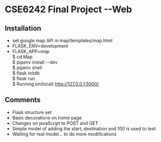 # CSE6242 Final Project --Web

## Installation

* set google map API in map/templates/map.html  
* FLASK_ENV=development
* FLASK_APP=map  
$ cd Map  
$ pipenv install --dev  
$ pipenv shell  
$ flask initdb  
$ flask run   
$ Running on(local) http://127.0.0.1:5000/   

## Comments
* Flask structure set  
* Basic decorations on home page  
* Changes on javaScript to POST and GET  
* Simple model of adding the start, destination and 100 is used to test  
* Waiting for real model... to do more modifications   

